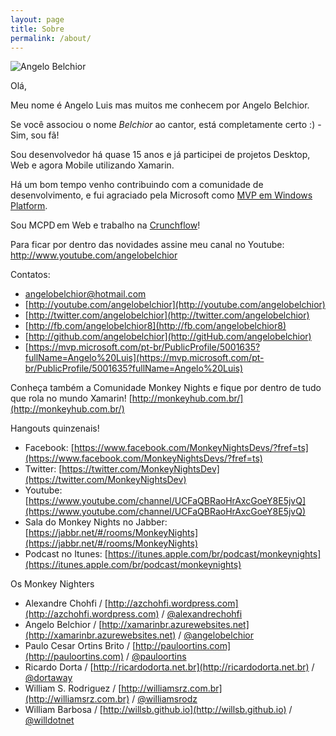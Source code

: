 ```yaml
---
layout: page
title: Sobre
permalink: /about/
---
```


![Angelo Belchior](http://res.cloudinary.com/https-xamarinbr-azurewebsites-net/image/upload/v1442326497/foto_lt3p44.png "Xamarin, .Net Developer, Microsoft Windows Platform Development MVP")

Olá,

Meu nome é Angelo Luis mas muitos me conhecem por Angelo Belchior.

Se você associou o nome _Belchior_ ao cantor, está completamente certo :) - Sim, sou fã!

Sou desenvolvedor há quase 15 anos e já participei de projetos Desktop, Web e agora Mobile utilizando Xamarin.

Há um bom tempo venho contribuindo com a comunidade de desenvolvimento, e fui agraciado pela Microsoft como [MVP em Windows Platform](https://mvp.microsoft.com/pt-br/PublicProfile/5001635?fullName=Angelo%20Luis).

Sou MCPD em Web e trabalho na [Crunchflow](http://www.crunchflow.com)! 

Para ficar por dentro das novidades assine meu canal no Youtube: http://www.youtube.com/angelobelchior 
 
Contatos:  

- [angelobelchior@hotmail.com](http://mailto:angelobelchior@hotmail.com)
- [http://youtube.com/angelobelchior](http://youtube.com/angelobelchior)
- [http://twitter.com/angelobelchior](http://twitter.com/angelobelchior)
- [http://fb.com/angelobelchior8](http://fb.com/angelobelchior8)
- [http://github.com/angelobelchior](http://gitHub.com/angelobelchior)
- [https://mvp.microsoft.com/pt-br/PublicProfile/5001635?fullName=Angelo%20Luis](https://mvp.microsoft.com/pt-br/PublicProfile/5001635?fullName=Angelo%20Luis)

Conheça também a Comunidade Monkey Nights e fique por dentro de tudo que rola no mundo Xamarin!
[http://monkeyhub.com.br/](http://monkeyhub.com.br/)

Hangouts quinzenais!

- Facebook: [https://www.facebook.com/MonkeyNightsDevs/?fref=ts](https://www.facebook.com/MonkeyNightsDevs/?fref=ts)
- Twitter: [https://twitter.com/MonkeyNightsDev](https://twitter.com/MonkeyNightsDev)
- Youtube: [https://www.youtube.com/channel/UCFaQBRaoHrAxcGoeY8E5jvQ](https://www.youtube.com/channel/UCFaQBRaoHrAxcGoeY8E5jvQ)
- Sala do Monkey Nights no Jabber: [https://jabbr.net/#/rooms/MonkeyNights](https://jabbr.net/#/rooms/MonkeyNights)
- Podcast no Itunes: [https://itunes.apple.com/br/podcast/monkeynights](https://itunes.apple.com/br/podcast/monkeynights)

Os Monkey Nighters

- Alexandre Chohfi / [http://azchohfi.wordpress.com](http://azchohfi.wordpress.com) / [@alexandrechohfi](http://www.twitter.com/alexandrechohfi)
- Angelo Belchior / [http://xamarinbr.azurewebsites.net](http://xamarinbr.azurewebsites.net) / [@angelobelchior](http://www.twitter.com/angelobelchior)
- Paulo Cesar Ortins Brito / [http://pauloortins.com](http://pauloortins.com) / [@pauloortins](http://www.twitter.com/pauloortins)
- Ricardo Dorta / [http://ricardodorta.net.br](http://ricardodorta.net.br) / [@dortaway](http://www.twitter.com/dortaway)
- William S. Rodriguez / [http://williamsrz.com.br](http://williamsrz.com.br) / [@williamsrodz](http://www.twitter.com/williamsrodz)
- William Barbosa / [http://willsb.github.io](http://willsb.github.io) / [@willdotnet](https://twitter.com/willdotnet)
